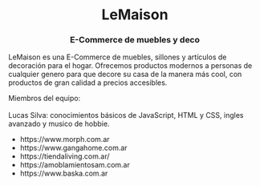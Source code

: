 <h1 align="center">LeMaison</h1>

<h3 align="center">E-Commerce de muebles y deco</h3>

<p>LeMaison es una E-Commerce de muebles, sillones y artículos de decoración para el hogar. Ofrecemos productos modernos a personas de cualquier genero para que decore su casa de la manera más cool, con productos de gran calidad a precios accesibles.</p>
<p>Miembros del equipo:<br><br>
Lucas Silva: conocimientos básicos de JavaScript, HTML y CSS, ingles avanzado y musico de hobbie.</p>


<ul>
  <li>https://www.morph.com.ar</li>
  <li>https://www.gangahome.com.ar</li>
  <li>https://tiendaliving.com.ar/</li>
  <li>https://amoblamientosam.com.ar</li>
  <li>https://www.baska.com.ar</li>
</ul>  
